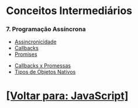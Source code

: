 # Conceitos Intermediários

<!--
### 5. Manipulação do DOM

- Seleção de Elementos (getElementById, querySelector, etc.)
- Modificação de Elementos (innerHTML, textContent, etc.)
- Manipulação de Atributos e Estilos
- Manipulação de Classes

### 6. Eventos

- Tipos de Eventos (click, submit, keydown, etc.)
- Adicionar e Remover Event Listeners
- Delegação de Eventos
-->

### 7. Programação Assíncrona

- [Assincronicidade](./7-programacao-assincrona/1-assincronicidade.md)
- [Callbacks](./7-programacao-assincrona/2-callbacks.md)
- [Promises](./7-programacao-assincrona/3-promises.md)

<!--
- `then`/`catch`
- `async`/`await`
-->

- [Callbacks x Promessas](./7-programacao-assincrona/6-callbacks-x-promessas.md)
- [Tipos de Objetos Nativos](./7-programacao-assincrona/tipos-objetos-nativos/tipos-objetos-nativos.md)

<!--
### 8. Ecma Internacional e o ECMAScript

- ECMA Internacional e o ECMAScript
- Resumo do ES1 ao ES13
- ES6

### 9. Módulos

- Módulos
- "Sistema de Módulos" ou "Sistema de Carregamento de Módulos"?
- CJS
- ESM
- `strict mode`
- Como e onde vou pontuar sobre as palavras-chaves utilizadas na importação/exportação?
- Como e onde vou pontuar sobre a utilização de módulos que usam sistemas de carregamento distintos no mesmo módulo?
-->

# [[Voltar para: JavaScript]](../javascript.md)